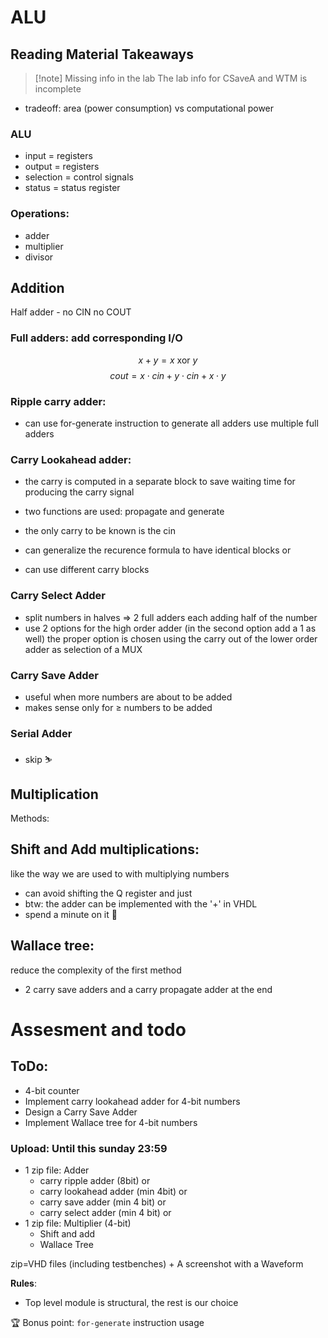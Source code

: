# ALU

## Reading Material Takeaways

> [!note] Missing info in the lab
>  The lab info for CSaveA and WTM is incomplete

- tradeoff: area (power consumption) vs computational power

### ALU
- input = registers
- output = registers
- selection = control signals
- status = status register

### Operations:
- adder
- multiplier
- divisor

## Addition
Half adder - no CIN no COUT

### **Full adders**: add corresponding I/O

$$x+y=x \text{ xor } y$$
$$cout = x \cdot cin + y \cdot cin + x \cdot y$$
 
### **Ripple carry adder**:
 - can use for-generate instruction to generate all adders
	use multiple full adders 

### **Carry Lookahead adder**:
- the carry is computed in a separate block to save waiting time for producing the carry signal
- two functions are used: propagate and generate
- the only carry to be known is the cin

- can generalize the recurence formula to have identical blocks
or
- can use different carry blocks

### Carry Select Adder
- split numbers in halves $\Rightarrow$ 2 full adders each adding half of the number
- use 2 options for the high order adder (in the second option add a 1 as well) the proper option is chosen using the carry out of the lower order adder as selection of a MUX

### Carry Save Adder
- useful when more numbers are about to be added
- makes sense only for $\ge$ numbers to be added

### Serial Adder
- skip ⛷

## Multiplication
Methods:

## Shift and Add multiplications: 
like the way we are used to with multiplying numbers

- can avoid shifting the Q register and just
- btw: the adder can be implemented with the '+' in VHDL
- spend a minute on it 🙂

## Wallace tree: 
reduce the complexity of the first method
- 2 carry save adders and a carry propagate adder at the end

# Assesment and todo
## ToDo:
- 4-bit counter
- Implement carry lookahead adder for 4-bit numbers
- Design a Carry Save Adder
- Implement  Wallace tree for 4-bit numbers

### **Upload**: Until this sunday 23:59
- 1 zip file: Adder
	- carry ripple adder (8bit) or
	- carry lookahead adder (min 4bit) or
	- carry save adder (min 4 bit) or
	- carry select adder (min 4 bit) or
- 1 zip file: Multiplier (4-bit)
	- Shift and add
	- Wallace Tree

zip=VHD files (including testbenches) + A screenshot with a Waveform

**Rules**:
- Top level module is structural, the rest is our choice

🏆 Bonus point: `for-generate` instruction usage